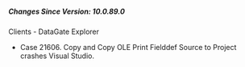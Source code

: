 ﻿<h5 id="SinceVersion">Changes Since Version: 10.0.89.0</h5>

<span class="changeNoteHeading"> Clients - DataGate Explorer</span>
<ul>
    <li>Case 21606. Copy and Copy OLE Print Fielddef Source to Project crashes Visual Studio.</li>
</ul>
